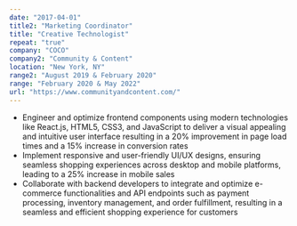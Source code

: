 ```yaml
---
date: "2017-04-01"
title2: "Marketing Coordinator"
title: "Creative Technologist"
repeat: "true"
company: "COCO"
company2: "Community & Content"
location: "New York, NY"
range2: "August 2019 & February 2020"
range: "February 2020 & May 2022"
url: "https://www.communityandcontent.com/"
---
```


- Engineer and optimize frontend components using modern technologies like React.js, HTML5, CSS3, and JavaScript to deliver a visual appealing and intuitive user interface resulting in a 20% improvement in page load times and a 15% increase in conversion rates
- Implement responsive and user-friendly UI/UX designs, ensuring seamless shopping experiences across desktop and mobile platforms, leading to a 25% increase in mobile sales
- Collaborate with backend developers to integrate and optimize e-commerce functionalities and API endpoints such as payment processing, inventory management, and order fulfillment, resulting in a seamless and efficient shopping experience for customers
